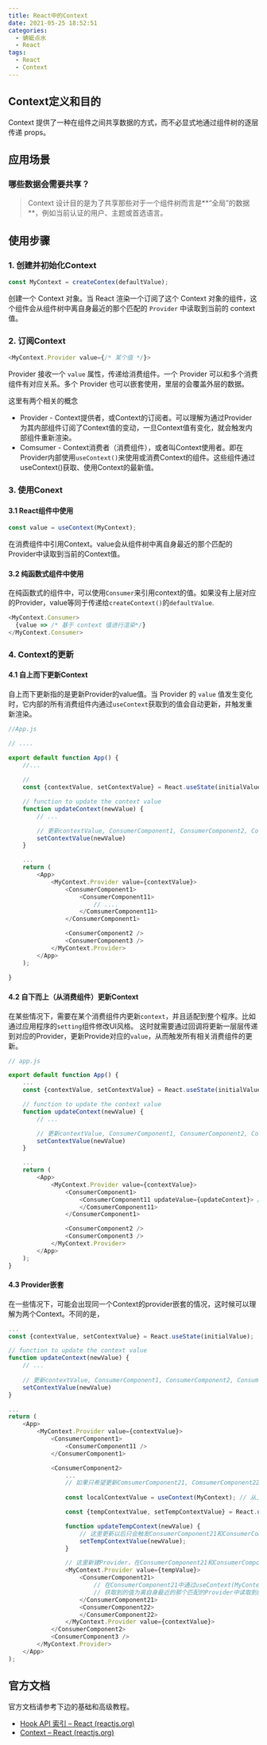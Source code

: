 ```yaml
---
title: React中的Context
date: 2021-05-25 18:52:51
categories: 
  - 蜻蜓点水
  - React
tags:
  - React
  - Context
---
```


## Context定义和目的

Context 提供了一种在组件之间共享数据的方式，而不必显式地通过组件树的逐层传递 props。



## 应用场景

### 哪些数据会需要共享？

>  Context 设计目的是为了共享那些对于一个组件树而言是**“全局”的数据**，例如当前认证的用户、主题或首选语言。

<!-- more -->

## 使用步骤

### 1. 创建并初始化Context

```javascript
const MyContext = createContex(defaultValue);
```

创建一个 Context 对象。当 React 渲染一个订阅了这个 Context 对象的组件，这个组件会从组件树中离自身最近的那个匹配的 `Provider` 中读取到当前的 context 值。

### 2. 订阅Context

```javascript
<MyContext.Provider value={/* 某个值 */}>
```

Provider 接收一个 `value` 属性，传递给消费组件。一个 Provider 可以和多个消费组件有对应关系。多个 Provider 也可以嵌套使用，里层的会覆盖外层的数据。

这里有两个相关的概念

- Provider - Context提供者，或Context的订阅者。可以理解为通过Provider为其内部组件订阅了Context值的变动，一旦Context值有变化，就会触发内部组件重新渲染。
- Comsumer - Context消费者（消费组件），或者叫Context使用者。即在Provider内部使用```useContext()```来使用或消费Context的组件。这些组件通过useContext()获取、使用Context的最新值。



### 3. 使用Conext

#### 3.1 React组件中使用

```javascript
const value = useContext(MyContext);
```

在消费组件中引用Context。value会从组件树中离自身最近的那个匹配的Provider中读取到当前的Context值。



#### 3.2 纯函数式组件中使用

在纯函数式的组件中，可以使用```Consumer```来引用context的值。如果没有上层对应的Provider，value等同于传递给```createContext()```的```defaultValue```. 

```javascript
<MyContext.Consumer>
  {value => /* 基于 context 值进行渲染*/}
</MyContext.Consumer>
```



### 4. Context的更新

#### 4.1 自上而下更新Context

自上而下更新指的是更新Provider的value值。当 Provider 的 `value` 值发生变化时，它内部的所有消费组件内通过```useContext```获取到的值会自动更新，并触发重新渲染。

```javascript
//App.js

// ....

export default function App() {
    //...
    
    // 
    const {contextValue, setContextValue} = React.useState(initialValue);

    // function to update the context value
    function updateContext(newValue) {
        // ...

        // 更新contextValue, ConsumerComponent1, ConsumerComponent2, ConsumerComponent3, ConsumerComponent11都会触发重新渲染。
        setContextValue(newValue)
    }

    ...
    return (
        <App>
            <MyContext.Provider value={contextValue}>
                <ConsumerComponent1>
                    <ConsumerComponent11>
    					// ....
                    </ComsumerComponent11>
                </ConsumerComponent1>

                <ConsumerComponent2 />
                <ConsumerComponent3 />
            </MyContext.Provider>
        </App>
    );
    
}
```



#### 4.2 自下而上（从消费组件）更新Context

在某些情况下，需要在某个消费组件内更新```context```，并且适配到整个程序。比如通过应用程序的```setting```组件修改UI风格。 这时就需要通过回调将更新一层层传递到对应的Provider，更新Provide对应的```value```，从而触发所有相关消费组件的更新。



```javascript
// app.js

export default function App() {
    ...
    const {contextValue, setContextValue} = React.useState(initialValue);

    // function to update the context value
    function updateContext(newValue) {
        // ...

        // 更新contextValue, ConsumerComponent1, ConsumerComponent2, ConsumerComponent3, ConsumerComponent11都会触发重新渲染。
        setContextValue(newValue)
    }

    ...
    return (
        <App>
            <MyContext.Provider value={contextValue}>
                <ConsumerComponent1>
                    <ConsumerComponent11 updateValue={updateContext}> // 通过回调形式的props, 在ConsumerComponent11中更新contextValue, 因为contextValue属于最顶层的Provider的值，所以也会触发ConsumerComponent1, ConsumerComponent2, ConsumerComponent3重新渲染。
                    </ComsumerComponent11>
                </ConsumerComponent1>

                <ConsumerComponent2 />
                <ConsumerComponent3 />
            </MyContext.Provider>
        </App>
    );
}
```



 #### 4.3 Provider嵌套

在一些情况下，可能会出现同一个Context的provider嵌套的情况，这时候可以理解为两个Context。不同的是，

```javascript
...
const {contextValue, setContextValue} = React.useState(initialValue);

// function to update the context value
function updateContext(newValue) {
    // ...
    
    // 更新contextValue, ConsumerComponent1, ConsumerComponent2, ConsumerComponent3, ConsumerComponent11都会触发重新渲染。
    setContextValue(newValue)
}

...
return (
	<App>
        <MyContext.Provider value={contextValue}>
            <ConsumerComponent1>
                <ConsumerComponent11 />
            </ConsumerComponent1>

            <ConsumerComponent2>
                ...
                // 如果只希望更新ComsumerComponent21, ComsumerComponent22中的值
                
                const localContextValue = useContext(MyContext); // 从上一层Provider中获取当前值

				const {tempContextValue, setTempContextValue} = React.useState(localContextValue);

				function updateTempContext(newValue) {
                    // 这里更新以后只会触发ConsumerComponent21和ConsumerComponent22的重新渲染
                    setTempContextValue(newValue); 
                }

				// 这里新建Provider，在ConsumerComponent21和ConsumerComponent22之间共享数据。
                <MyContext.Provider value={tempValue}>
                    <ConsumerComponent21>
                    	// 在ConsumerComponent21中通过useContext(MyContext)订阅
                    	// 获取到的值为离自身最近的那个匹配的Provider中读取到的Context值,即tempValue
                    </ConsumerComponent21>
                    <ConsumerComponent22>
                    </ConsumerComponent22>
				</MyContext.Provider value={contextValue}>
            </ConsumerComponent2>
            <ConsumerComponent3 />
        </MyContext.Provider>
    </App>
);

```





## 官方文档

官方文档请参考下边的基础和高级教程。

- [Hook API 索引 – React (reactjs.org)](https://zh-hans.reactjs.org/docs/hooks-reference.html#usecontext) 
- [Context – React (reactjs.org)](https://zh-hans.reactjs.org/docs/context.html) 



